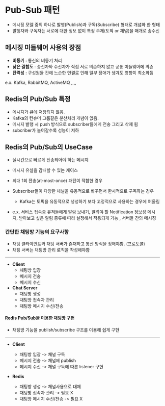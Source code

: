 # Pub-Sub 패턴

- 메시징 모델 중의 하나로 발행(Publish)과 구독(Subscribe) 형태로 개념화 한 형태
- 발행자와 구독자는 서로에 대한 정보 없이 특정 주제(토픽 or 채널)을 매개로 송수신

## 메시징 미들웨어 사용의 장점
- **비동기** : 통신의 비동기 처리 
- **낮은 결합도** : 송신자와 수신자가 직접 서로 의존하지 않고 공통 미들웨어에 의존
- **탄력성** : 구성원들 간에 느슨한 연결로 인해 일부 장애가 생겨도 영향이 최소화됨

e.x. Kafka, RabbitMQ, ActiveMQ ,,,,

## Redis의 Pub/Sub 특정
- 메시지가 큐에 저장되지 않음.
- Kafka의 컨슈머 그룹같은 분산처리 개념이 없음.
- 메시지 발행 시 push 방식으로 subscriber들에게 전송 그리고 삭제 됨
- subcriber가 늘어갈수록 성능이 저하

## Redis의 Pub/Sub의 UseCase
- 실시간으로 빠르게 전송되어야 하는 메시지
- 메시지 유실을 감내할 수 있는 케이스
- 최대 1회 전송(at-most-once) 패턴이 적합한 경우
- Subscriber들이 다양한 채널을 유동적으로 바꾸면서 한시적으로 구독하는 경우
  - Kafka는 토픽을 유동적으로 생성하기 보다 고정적으로 사용하는 경우에 어울림

- e.x. 서비스 접속중 유저들에게 알람 보내기, 알려야 할 Notification 정보성 메시지, 받아보고 싶은 알림 종류에 따라 설정해서 적용되게 가능 , 서버들 간의 메시징


### 간단한 채팅방 기능의 요구사항

- 채팅 클라이언트와 채팅 서버가 존재하고 통신 방식을 정해야함. (프로토콜)
- 채팅 서버는 채팅방 관리 로직을 작성해야함 

---
- **Client**
  - 채팅방 입장
  - 메시지 전송
  - 메시지 수신
- **Chat Server**
  - 채팅방 생성
  - 채팅방 접속자 관리
  - 채팅방 메시지 수신/전송

#### Redis Pub/Sub을 이용한 채팅방 구현
- 채팅방 기능을 publish/subscribe 구조를 이용해 쉽게 구현

---
- **Client**
  - 채팅방 입장 -> 채널 구독
  - 메시지 전송 -> 채널에 publish
  - 메시지 수신 -> 채널 구독에 따른 listener 구현

- **Redis**
  - 채팅방 생성 -> 채널사용으로 대체 
  - 채팅방 접속자 관리 -> 필요 X
  - 채팅방 메시지 수신/전송 -> 필요 X

